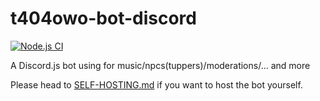 # t404owo-bot-discord
[![Node.js CI](https://github.com/t404owo/t404owo-bot-discord/actions/workflows/node_v12.yml/badge.svg)](https://github.com/t404owo/t404owo-bot-discord/)

A Discord.js bot using for music/npcs(tuppers)/moderations/... and more

Please head to [SELF-HOSTING.md](./SELF-HOSTING.md) if you want to host the bot yourself.
